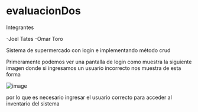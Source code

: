 # evaluacionDos
Integrantes

-Joel Tates
-Omar Toro

Sistema de supermercado con login e implementando método crud

Primeramente podemos ver una pantalla de login como muestra la siguiente imagen 
donde si ingresamos un usuario incorrecto nos muestra de esta forma

![image](https://user-images.githubusercontent.com/67134018/184910195-e06c1cc2-2427-4a59-a6d3-4f649b43a82a.png)


por lo que es necesario ingresar el usuario correcto para acceder al inventario del sistema
